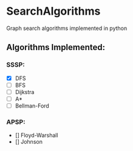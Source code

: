 # SearchAlgorithms
Graph search algorithms implemented in python

## Algorithms Implemented:
### SSSP:
- [x] DFS
- [ ] BFS
- [ ] Dijkstra
- [ ] A*
- [ ] Bellman-Ford
### APSP:
- [] Floyd-Warshall
- [] Johnson
